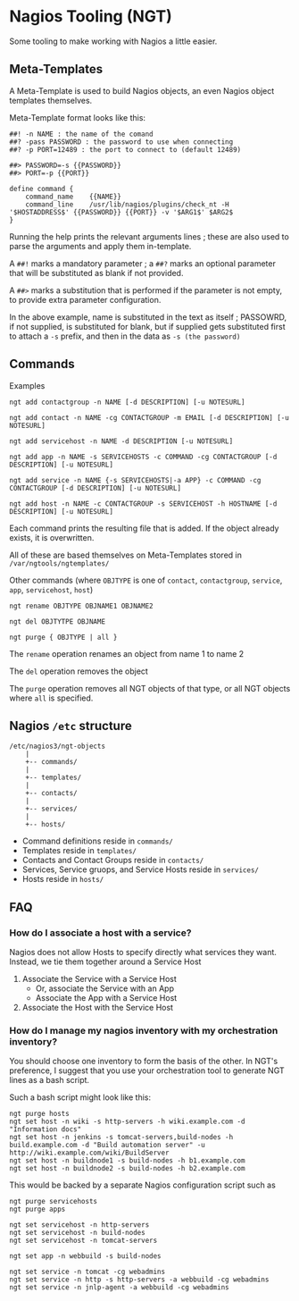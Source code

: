 # Nagios Tooling (NGT)

Some tooling to make working with Nagios a little easier.

## Meta-Templates

A Meta-Template is used to build Nagios objects, an even Nagios object templates themselves.

Meta-Template format looks like this:

	##! -n NAME : the name of the comand
	##? -pass PASSWORD : the password to use when connecting
	##? -p PORT=12489 : the port to connect to (default 12489)

	##> PASSWORD=-s {{PASSWORD}}
	##> PORT=-p {{PORT}}

	define command {
		command_name    {{NAME}}
		command_line    /usr/lib/nagios/plugins/check_nt -H '$HOSTADDRESS$' {{PASSWORD}} {{PORT}} -v '$ARG1$' $ARG2$
	}

Running the help prints the relevant arguments lines ; these are also used to parse the arguments and apply them in-template.

A `##!` marks a mandatory parameter ; a `##?` marks an optional parameter that will be substituted as blank if not provided.

A `##>` marks a substitution that is performed if the parameter is not empty, to provide extra parameter configuration.

In the above example, name is substituted in the text as itself ; PASSOWRD, if not supplied, is substituted for blank, but if supplied gets substituted first to attach a `-s` prefix, and then in the data as `-s (the password)`

## Commands

Examples

	ngt add contactgroup -n NAME [-d DESCRIPTION] [-u NOTESURL]

	ngt add contact -n NAME -cg CONTACTGROUP -m EMAIL [-d DESCRIPTION] [-u NOTESURL]

	ngt add servicehost -n NAME -d DESCRIPTION [-u NOTESURL]

	ngt add app -n NAME -s SERVICEHOSTS -c COMMAND -cg CONTACTGROUP [-d DESCRIPTION] [-u NOTESURL]

	ngt add service -n NAME {-s SERVICEHOSTS|-a APP} -c COMMAND -cg CONTACTGROUP [-d DESCRIPTION] [-u NOTESURL]

	ngt add host -n NAME -c CONTACTGROUP -s SERVICEHOST -h HOSTNAME [-d DESCRIPTION] [-u NOTESURL]

Each command prints the resulting file that is added. If the object already exists, it is overwritten.

All of these are based themselves on Meta-Templates stored in `/var/ngtools/ngtemplates/`

Other commands (where `OBJTYPE` is one of `contact`, `contactgroup`, `service`, `app`, `servicehost`, `host`)

	ngt rename OBJTYPE OBJNAME1 OBJNAME2

	ngt del OBJTYTPE OBJNAME

	ngt purge { OBJTYPE | all }

The `rename` operation renames an object from name 1 to name 2

The `del` operation removes the object

The `purge` operation removes all NGT objects of that type, or all NGT objects where `all` is specified.

## Nagios `/etc` structure

	/etc/nagios3/ngt-objects
		|
		+-- commands/
		|
		+-- templates/
		|
		+-- contacts/
		|
		+-- services/
		|
		+-- hosts/

* Command definitions reside in `commands/`
* Templates reside in `templates/`
* Contacts and Contact Groups reside in `contacts/`
* Services, Service gruops, and Service Hosts reside in `services/`
* Hosts reside in `hosts/`

## FAQ

### How do I associate a host with a service?

Nagios does not allow Hosts to specify directly what services they want. Instead, we tie them together around a Service Host

1. Associate the Service with a Service Host
	* Or, associate the Service with an App
	* Associate the App with a Service Host
2. Associate the Host with the Service Host

### How do I manage my nagios inventory with my orchestration inventory?

You should choose one inventory to form the basis of the other. In NGT's preference, I suggest that you use your orchestration tool to generate NGT lines as a bash script.

Such a bash script might look like this:

	ngt purge hosts
	ngt set host -n wiki -s http-servers -h wiki.example.com -d "Information docs"
	ngt set host -n jenkins -s tomcat-servers,build-nodes -h build.example.com -d "Build automation server" -u http://wiki.example.com/wiki/BuildServer
	ngt set host -n buildnode1 -s build-nodes -h b1.example.com
	ngt set host -n buildnode2 -s build-nodes -h b2.example.com

This would be backed by a separate Nagios configuration script such as

	ngt purge servicehosts
	ngt purge apps

	ngt set servicehost -n http-servers
	ngt set servicehost -n build-nodes
	ngt set servicehost -n tomcat-servers

	ngt set app -n webbuild -s build-nodes

	ngt set service -n tomcat -cg webadmins
	ngt set service -n http -s http-servers -a webbuild -cg webadmins
	ngt set service -n jnlp-agent -a webbuild -cg webadmins

